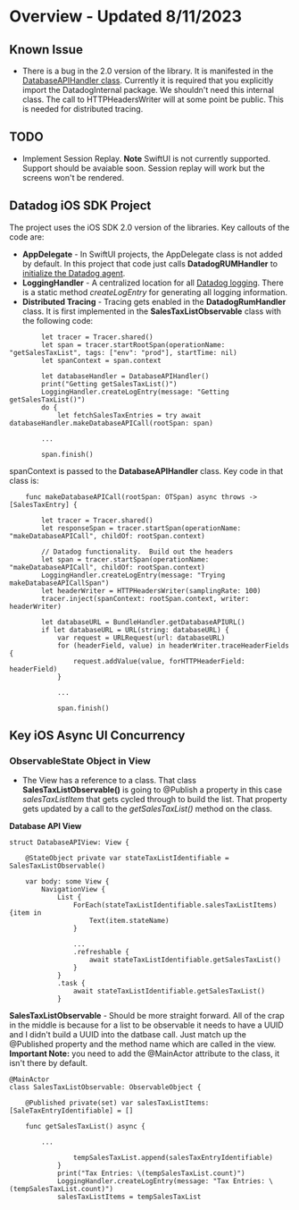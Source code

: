 # Overview - Updated 8/11/2023

## Known Issue
- There is a bug in the 2.0 version of the library.  It is manifested in the [DatabaseAPIHandler class](https://github.com/scotcurry/CurrywareFFiOSv2/blob/main/CurrywareFFiOS/Classes/DatabaseAPIHandler.swift).  Currently it is required that you explicitly import the DatadogInternal package.  We shouldn't need this internal class.  The call to HTTPHeadersWriter will at some point be public.  This is needed for distributed tracing.

## TODO
- Implement Session Replay.  **Note** SwiftUI is not currently supported.  Support should be avaiable soon.  Session replay will work but the screens won't be rendered.

## Datadog iOS SDK Project

The project uses the iOS SDK 2.0 version of the libraries.  Key callouts of the code are:

- **AppDelegate** - In SwiftUI projects, the AppDelegate class is not added by default.  In this project that code just calls **DatadogRUMHandler** to [initialize the Datadog agent](https://docs.datadoghq.com/real_user_monitoring/ios/?tab=swiftpackagemanagerspm#initialize-the-library).
- **LoggingHandler** - A centralized location for all [Datadog logging](https://docs.datadoghq.com/logs/log_collection/ios/?tab=swiftpackagemanagerspm#overview).  There is a static method *createLogEntry* for generating all logging information.
- **Distributed Tracing** - Tracing gets enabled in the **DatadogRumHandler** class.  It is first implemented in the **SalesTaxListObservable** class with the following code:
```
        let tracer = Tracer.shared()
        let span = tracer.startRootSpan(operationName: "getSalesTaxList", tags: ["env": "prod"], startTime: nil)
        let spanContext = span.context
        
        let databaseHandler = DatabaseAPIHandler()
        print("Getting getSalesTaxList()")
        LoggingHandler.createLogEntry(message: "Getting getSalesTaxList()")
        do {
            let fetchSalesTaxEntries = try await databaseHandler.makeDatabaseAPICall(rootSpan: span)
        
        ...
        
        span.finish()
```
spanContext is passed to the **DatabaseAPIHandler** class.  Key code in that class is:
```
    func makeDatabaseAPICall(rootSpan: OTSpan) async throws -> [SalesTaxEntry] {
        
        let tracer = Tracer.shared()
        let responseSpan = tracer.startSpan(operationName: "makeDatabaseAPICall", childOf: rootSpan.context)
        
        // Datadog functionality.  Build out the headers
        let span = tracer.startSpan(operationName: "makeDatabaseAPICall", childOf: rootSpan.context)
        LoggingHandler.createLogEntry(message: "Trying makeDatabaseAPICallSpan")
        let headerWriter = HTTPHeadersWriter(samplingRate: 100)
        tracer.inject(spanContext: rootSpan.context, writer: headerWriter)
        
        let databaseURL = BundleHandler.getDatabaseAPIURL()
        if let databaseURL = URL(string: databaseURL) {
            var request = URLRequest(url: databaseURL)
            for (headerField, value) in headerWriter.traceHeaderFields {
                request.addValue(value, forHTTPHeaderField: headerField)
            }
            
            ...
            
            span.finish()
```

## Key iOS Async UI Concurrency

### ObservableState Object in View
- The View has a reference to a class.  That class **SalesTaxListObservable()** is going to @Publish a property in this case *salesTaxListItem* that gets cycled through to build the list.   That property gets updated by a call to the *getSalesTaxList()* method on the class.

**Database API View**
```
struct DatabaseAPIView: View {
    
    @StateObject private var stateTaxListIdentifiable = SalesTaxListObservable()
    
    var body: some View {
        NavigationView {
            List {
                ForEach(stateTaxListIdentifiable.salesTaxListItems) {item in
                    Text(item.stateName)
                }
                
                ...
                .refreshable {
                    await stateTaxListIdentifiable.getSalesTaxList()
                }
            }
            .task {
                await stateTaxListIdentifiable.getSalesTaxList()
            }
```

**SalesTaxListObservable** - Should be more straight forward.  All of the crap in the middle is because for a list to be observable it needs to have a UUID and I didn't build a UUID into the datbase call.  Just match up the @Published property and the method name which are called in the view. **Important Note:** you need to add the @MainActor attribute to the class, it isn't there by default.
```
@MainActor
class SalesTaxListObservable: ObservableObject {
    
    @Published private(set) var salesTaxListItems: [SaleTaxEntryIdentifiable] = []
    
    func getSalesTaxList() async {
    
        ...
        
                tempSalesTaxList.append(salesTaxEntryIdentifiable)
            }
            print("Tax Entries: \(tempSalesTaxList.count)")
            LoggingHandler.createLogEntry(message: "Tax Entries: \(tempSalesTaxList.count)")
            salesTaxListItems = tempSalesTaxList
```

